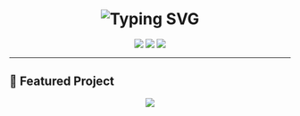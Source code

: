<h1 align="center">
  <img src="https://readme-typing-svg.demolab.com?font=Fira+Code&weight=700&size=22&duration=3000&pause=1000&color=7FDBCA&center=true&vCenter=true&multiline=true&lines=Hi%2C+I'm+XenaaLangliss;18+y.o+Fullstack+Developer+from+Indonesia;Open+Source+Lover+%F0%9F%92%BB+Linux+Enthusiast+%F0%9F%90%A7" alt="Typing SVG" />
</h1>

<p align="center">
  <img src="https://img.shields.io/badge/Age-18-informational?style=flat-square&color=F7768E" />
  <img src="https://img.shields.io/badge/Origin-Indonesia-red?style=flat-square&color=7AA2F7" />
  <img src="https://img.shields.io/badge/Role-Fullstack%20Dev-blueviolet?style=flat-square&color=BB9AF7" />
</p>

---

## 🚀 Featured Project

<p align="center">
  <a href="https://github.com/XenaaLangliss/ubuntu-railway">
    <img src="https://github-readme-stats.vercel.app/api/pin/?username=XenaaLangliss&repo=ubuntu-railway&theme=tokyonight&hide_border=true" />
  </a>
</p>
